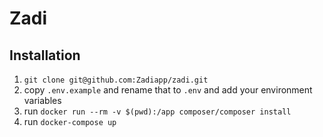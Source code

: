 # Zadi

## Installation
1. `git clone git@github.com:Zadiapp/zadi.git`
2. copy `.env.example` and rename that to `.env` and add your environment variables
3. run `docker run --rm -v $(pwd):/app composer/composer install`
4. run `docker-compose up`

